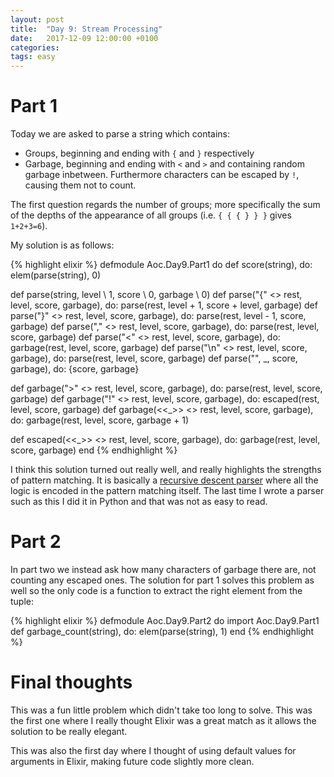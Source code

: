 ```yaml
---
layout: post
title:  "Day 9: Stream Processing"
date:   2017-12-09 12:00:00 +0100
categories:
tags: easy
---
```

# Part 1

Today we are asked to parse a string which contains:
* Groups, beginning and ending with `{` and `}` respectively
* Garbage, beginning and ending with `<` and `>` and containing random garbage
inbetween. Furthermore characters can be escaped by `!`, causing them not to
count.

The first question regards the number of groups; more specifically the sum of
the depths of the appearance of all groups (i.e. `{ { { } } }` gives `1+2+3=6`).

My solution is as follows:

{% highlight elixir %}
defmodule Aoc.Day9.Part1 do
  def score(string), do: elem(parse(string), 0)

  def parse(string, level \\ 1, score \\ 0, garbage \\ 0)
  def parse("{" <> rest, level, score, garbage), do: parse(rest, level + 1, score + level, garbage)
  def parse("}" <> rest, level, score, garbage), do: parse(rest, level - 1, score, garbage)
  def parse("," <> rest, level, score, garbage), do: parse(rest, level, score, garbage)
  def parse("<" <> rest, level, score, garbage), do: garbage(rest, level, score, garbage)
  def parse("\n" <> rest, level, score, garbage), do: parse(rest, level, score, garbage)
  def parse("", _, score, garbage), do: {score, garbage}

  def garbage(">" <> rest, level, score, garbage), do: parse(rest, level, score, garbage)
  def garbage("!" <> rest, level, score, garbage), do: escaped(rest, level, score, garbage)
  def garbage(<<_>> <> rest, level, score, garbage), do: garbage(rest, level, score, garbage + 1)

  def escaped(<<_>> <> rest, level, score, garbage), do: garbage(rest, level, score, garbage)
end
{% endhighlight %}

I think this solution turned out really well, and really highlights the
strengths of pattern matching. It is basically a 
[recursive descent parser](https://en.wikipedia.org/wiki/Recursive_descent_parser)
where all the logic is encoded in the pattern matching itself. The last time I
wrote a parser such as this I did it in Python and that was not as easy to read.

# Part 2
In part two we instead ask how many characters of garbage there are, not
counting any escaped ones. The solution for part 1 solves this problem as well
so the only code is a function to extract the right element from the tuple:

{% highlight elixir %}
defmodule Aoc.Day9.Part2 do
  import Aoc.Day9.Part1
  def garbage_count(string), do: elem(parse(string), 1)
end
{% endhighlight %}

# Final thoughts
This was a fun little problem which didn't take too long to solve. This was the
first one where I really thought Elixir was a great match as it allows the
solution to be really elegant.

This was also the first day where I thought of using default values for
arguments in Elixir, making future code slightly more clean.
